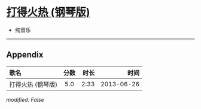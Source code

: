 # [打得火热 (钢琴版)](https://music.163.com/song?id=26608874)

* 纯音乐


---

## Appendix

|歌名|分数|时长|时间|
|:---|:---:|---:|---:|
|打得火热 (钢琴版)|5.0|2:33|2013-06-26

*modified: False*